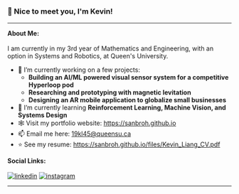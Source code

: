 ### 👋 Nice to meet you, I'm Kevin!
---
**About Me:** <br><br>
I am currently in my 3rd year of Mathematics and Engineering, with an option in Systems and Robotics, at Queen's University.

- 🚅 I’m currently working on a few projects:
  - **Building an AI/ML powered visual sensor system for a competitive Hyperloop pod**
  - **Researching and prototyping with magnetic levitation**
  - **Designing an AR mobile application to globalize small businesses**
- 🌱 I’m currently learning **Reinforcement Learning, Machine Vision, and Systems Design**
- 🕸️ Visit my portfolio website: https://sanbroh.github.io
- 📫 Email me here: 19kl45@queensu.ca
- ⭐ See my resume: https://sanbroh.github.io/files/Kevin_Liang_CV.pdf

**Social Links:** <br><br>
[![linkedin](https://github.com/shikhar1020jais1/Git-Social/blob/master/Icons/LinkedIn.png (LinkedIn))][1]
[![instagram](https://github.com/shikhar1020jais1/Git-Social/blob/master/Icons/Instagram.png (Instagram))][2]

[1]: https://www.linkedin.com/in/kevin-liang-32b9791aa/
[2]: https://www.instagram.com/keviniang

---
